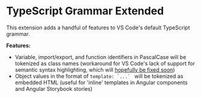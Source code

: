 # TypeScript Grammar Extended

This extension adds a handful of features to VS Code's default TypeScript grammar.

**Features:**
- Variable, import/export, and function identifiers in PascalCase will be tokenized as class names (workaround for VS Code's lack of support for semantic syntax highlighting, which will [hopefully be fixed soon](https://github.com/microsoft/vscode/issues/585))
- Object values in the format of ``template: `...` `` will be tokenized as embedded HTML (useful for 'inline' templates in Angular components and Angular Storybook stories)
